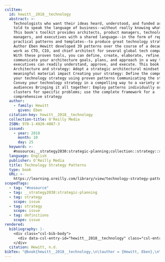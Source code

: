```yaml
---
cslItem:
  id: hewitt__2018__technology
  abstract: >-
    Technologists who want their ideas heard, understood, and funded are often
    told to speak the language of business--without really knowing what that is.
    This book's toolkit provides architects, product managers, technology
    managers, and executives with a shared language--in the form of repeatable,
    practical patterns and templates--to produce great technology strategies.
    Author Eben Hewitt developed 39 patterns over the course of a decade in his
    work as CTO, CIO, and chief architect for several global tech companies.
    With these proven tools, you can define, create, elaborate, refine, and
    communicate your architecture goals, plans, and approach in a way that
    executives can readily understand, approve, and execute. This book covers:
    Architecture and strategy: Adopt a strategic architectural mindset to make a
    meaningful material impact Creating your strategy: Define the components of
    your technology strategy using proven patterns Communicating the strategy:
    Convey your technology strategy in a compelling way to a variety of
    audiences Bringing it all together: Employ patterns individually or in
    clusters for specific problems; use the complete framework for a
    comprehensive strategy
  author:
    - family: Hewitt
      given: Eben
  citation-key: hewitt__2018__technology
  collection-title: O'Reilly Media
  ISBN: 978-1-4920-4087-3
  issued:
    - year: 2018
      month: 10
      day: 25
  keyword: >-
    #nosource;__strategy2030:strategic-planning;collection::strategy::strategy::definitions
  language: English
  publisher: O'Reilly Media
  title: Technology Strategy Patterns
  type: book
  URL: >-
    https://learning.oreilly.com/library/view/technology-strategy-patterns/9781492040866/
scopedTags:
  - tag: "#nosource"
  - tag: __strategy2030:strategic-planning
  - tag: strategy
    scope: issue
  - tag: strategy
    scope: issue
  - tag: definitions
    scope: issue
rendered:
  bibliography: |-
    <div class="csl-bib-body">
      <div data-csl-entry-id="hewitt__2018__technology" class="csl-entry">Hewitt, E. n.d.. <i>Technology Strategy Patterns</i>. O’Reilly Media. https://learning.oreilly.com/library/view/technology-strategy-patterns/9781492040866/</div>
    </div>
  citation: Hewitt, n.d.
bibTex: "@book{hewitt__2018__technology,\n\tauthor = {Hewitt, Eben},\n\tseries = {O'{Reilly} {Media}},\n\tpublisher = {O'Reilly Media},\n\ttitle = {Technology {Strategy} {Patterns}},\n}\n\n"
---
```

